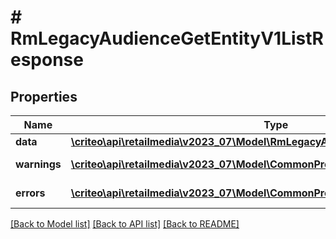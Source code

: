 # # RmLegacyAudienceGetEntityV1ListResponse

## Properties

Name | Type | Description | Notes
------------ | ------------- | ------------- | -------------
**data** | [**\criteo\api\retailmedia\v2023_07\Model\RmLegacyAudienceGetEntityV1Resource[]**](RmLegacyAudienceGetEntityV1Resource.md) |  | [optional]
**warnings** | [**\criteo\api\retailmedia\v2023_07\Model\CommonProblem[]**](CommonProblem.md) |  | [optional] [readonly]
**errors** | [**\criteo\api\retailmedia\v2023_07\Model\CommonProblem[]**](CommonProblem.md) |  | [optional] [readonly]

[[Back to Model list]](../../README.md#models) [[Back to API list]](../../README.md#endpoints) [[Back to README]](../../README.md)
